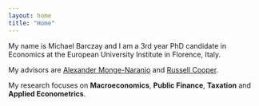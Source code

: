 ```yaml
---
layout: home
title: "Home"
---
```


My name is Michael Barczay and I am a 3rd year PhD candidate in Economics at the European University Institute in Florence, Italy.

My advisors are [Alexander Monge-Naranjo](https://www.eui.eu/people?id=alexander-monge-naranjo) and [Russell Cooper](https://www.eui.eu/people?id=russell-cooper).

My research focuses on **Macroeconomics**, **Public Finance**, **Taxation** and **Applied Econometrics**.
